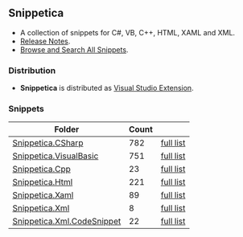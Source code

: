 ﻿## Snippetica

* A collection of snippets for C#, VB, C++, HTML, XAML and XML.
* [Release Notes](http://github.com/JosefPihrt/Snippetica/blob/master/ChangeLog.md).
* [Browse and Search All Snippets](http://pihrt.net/Snippetica/Snippets).

### Distribution

* **Snippetica** is distributed as [Visual Studio Extension](http://visualstudiogallery.msdn.microsoft.com/a5576f35-9f87-4c9c-8f1f-059421a23aed).

### Snippets

Folder|Count| |
--- | --- | ---:
[Snippetica.CSharp](http://github.com/JosefPihrt/Snippetica/blob/master/source/Snippetica.VisualStudio/Snippetica.CSharp/README.md)|782|[full list](http://pihrt.net/Snippetica/Snippets?Language=CSharp)
[Snippetica.VisualBasic](http://github.com/JosefPihrt/Snippetica/blob/master/source/Snippetica.VisualStudio/Snippetica.VisualBasic/README.md)|751|[full list](http://pihrt.net/Snippetica/Snippets?Language=VisualBasic)
[Snippetica.Cpp](http://github.com/JosefPihrt/Snippetica/blob/master/source/Snippetica.VisualStudio/Snippetica.Cpp/README.md)|23|[full list](http://pihrt.net/Snippetica/Snippets?Language=CPlusPlus)
[Snippetica.Html](http://github.com/JosefPihrt/Snippetica/blob/master/source/Snippetica.VisualStudio/Snippetica.Html/README.md)|221|[full list](http://pihrt.net/Snippetica/Snippets?Language=Html)
[Snippetica.Xaml](http://github.com/JosefPihrt/Snippetica/blob/master/source/Snippetica.VisualStudio/Snippetica.Xaml/README.md)|89|[full list](http://pihrt.net/Snippetica/Snippets?Language=Xaml)
[Snippetica.Xml](http://github.com/JosefPihrt/Snippetica/blob/master/source/Snippetica.VisualStudio/Snippetica.Xml/README.md)|8|[full list](http://pihrt.net/Snippetica/Snippets?Language=Xml)
[Snippetica.Xml.CodeSnippet](http://github.com/JosefPihrt/Snippetica/blob/master/source/Snippetica.VisualStudio/Snippetica.Xml.CodeSnippet/README.md)|22|[full list](http://pihrt.net/Snippetica/Snippets?Language=Xml)
